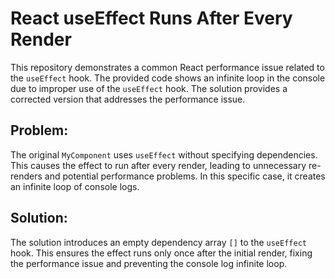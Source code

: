 # React useEffect Runs After Every Render

This repository demonstrates a common React performance issue related to the `useEffect` hook. The provided code shows an infinite loop in the console due to improper use of the `useEffect` hook.  The solution provides a corrected version that addresses the performance issue.

## Problem:

The original `MyComponent` uses `useEffect` without specifying dependencies.  This causes the effect to run after every render, leading to unnecessary re-renders and potential performance problems.  In this specific case, it creates an infinite loop of console logs.

## Solution:

The solution introduces an empty dependency array `[]` to the `useEffect` hook. This ensures the effect runs only once after the initial render, fixing the performance issue and preventing the console log infinite loop.
